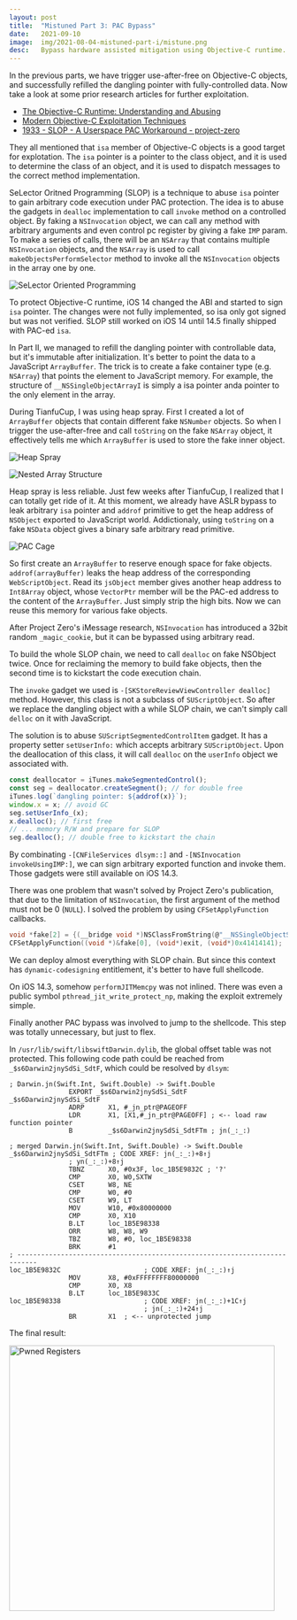 ```yaml
---
layout:	post
title:  "Mistuned Part 3: PAC Bypass"
date:   2021-09-10
image:  img/2021-08-04-mistuned-part-i/mistune.png
desc:   Bypass hardware assisted mitigation using Objective-C runtime.
---
```


In the previous parts, we have trigger use-after-free on Objective-C objects, and successfully refilled the dangling pointer with fully-controlled data. Now take a look at some prior research articles for further exploitation.

* [The Objective-C Runtime:  Understanding and Abusing](http://phrack.org/issues/66/4.html#article)
* [Modern Objective-C Exploitation Techniques](http://phrack.org/issues/69/9.html#article)
* [1933 - SLOP - A Userspace PAC Workaround - project-zero](https://bugs.chromium.org/p/project-zero/issues/detail?id=1933)

They all mentioned that `isa` member of Objective-C objects is a good target for explotation. The `isa` pointer is a pointer to the class object, and it is used to determine the class of an object, and it is used to dispatch messages to the correct method implementation.

SeLector Oritned Programming (SLOP) is a technique to abuse `isa` pointer to gain arbitrary code execution under PAC protection. The idea is to abuse the gadgets in `dealloc` implementation to call `invoke` method on a controlled object. By faking a `NSInvocation` object, we can call any method with arbitrary arguments and even control pc register by giving a fake `IMP` param. To make a series of calls, there will be an `NSArray` that contains multiple `NSInvocation` objects, and the `NSArray` is used to call `makeObjectsPerformSelector` method to invoke all the `NSInvocation` objects in the array one by one.

![SeLector Oriented Programming](img/2021-09-10-mistuned-part-iii/slop.svg)

To protect Objective-C runtime, iOS 14 changed the ABI and started to sign `isa` pointer. The changes were not fully implemented, so isa only got signed but was not verified. SLOP still worked on iOS 14 until 14.5 finally shipped with PAC-ed `isa`.

In Part II, we managed to refill the dangling pointer with controllable data, but it's immutable after initialization. It's better to point the data to a JavaScript `ArrayBuffer`. The trick is to create a fake container type (e.g. `NSArray`) that points the element to JavaScript memory. For example, the structure of `__NSSingleObjectArrayI` is simply a isa pointer anda pointer to the only element in the array.

During TianfuCup, I was using heap spray. First I created a lot of `ArrayBuffer` objects that contain different fake `NSNumber` objects. So when I trigger the use-after-free and call `toString` on the fake `NSArray` object, it effectively tells me which `ArrayBuffer` is used to store the fake inner object.

![Heap Spray](img/2021-09-10-mistuned-part-iii/heap-spray.svg)

![Nested Array Structure](img/2021-09-10-mistuned-part-iii/nested-array.svg)

Heap spray is less reliable. Just few weeks after TianfuCup, I realized that I can totally get ride of it. At this moment, we already have ASLR bypass to leak arbitrary `isa` pointer and `addrof` primitive to get the heap address of `NSObject` exported to JavaScript world. Addictionaly, using `toString` on a fake `NSData` object gives a binary safe arbitrary read primitive.

<img src="img/2021-09-10-mistuned-part-iii/pac-cage.svg" alt="PAC Cage" />

So first create an `ArrayBuffer` to reserve enough space for fake objects. `addrof(arrayBuffer)` leaks the heap address of the corresponding `WebScriptObject`. Read its `jsObject` member gives another heap address to `Int8Array` object, whose `VectorPtr` member will be the PAC-ed address to the content of the `ArrayBuffer`. Just simply strip the high bits. Now we can reuse this memory for various fake objects.

After Project Zero's iMessage research, `NSInvocation` has introduced a 32bit random `_magic_cookie`, but it can be bypassed using arbitrary read.

To build the whole SLOP chain, we need to call `dealloc` on fake NSObject twice. Once for reclaiming the memory to build fake objects, then the second time is to kickstart the code execution chain.

The `invoke` gadget we used is `-[SKStoreReviewViewController dealloc]` method. However, this class is not a subclass of `SUScriptObject`. So after we replace the dangling object with a while SLOP chain, we can't simply call `delloc` on it with JavaScript.

The solution is to abuse `SUScriptSegmentedControlItem` gadget. It has a property setter `setUserInfo:` which accepts arbitrary `SUScriptObject`. Upon the deallocation of this class, it will call `dealloc` on the `userInfo` object we associated with.

```javascript
const deallocator = iTunes.makeSegmentedControl();
const seg = deallocator.createSegment(); // for double free
iTunes.log(`dangling pointer: ${addrof(x)}`);
window.x = x; // avoid GC
seg.setUserInfo_(x);
x.dealloc(); // first free
// ... memory R/W and prepare for SLOP
seg.dealloc(); // double free to kickstart the chain
```

By combinating `-[CNFileServices dlsym::]` and `-[NSInvocation invokeUsingIMP:]`, we can sign arbitrary exported function and invoke them. Those gadgets were still available on iOS 14.3.

There was one problem that wasn't solved by Project Zero's publication, that due to the limitation of `NSInvocation`, the first argument of the method must not be 0 (`NULL`). I solved the problem by using `CFSetApplyFunction` callbacks.

```c
void *fake[2] = {(__bridge void *)NSClassFromString(@"__NSSingleObjectSetI"), NULL};
CFSetApplyFunction((void *)&fake[0], (void*)exit, (void*)0x41414141);
```

We can deploy almost everything with SLOP chain. But since this context has `dynamic-codesigning` entitlement, it's better to have full shellcode.

On iOS 14.3, somehow `performJITMemcpy` was not inlined. There was even a public symbol `pthread_jit_write_protect_np`, making the exploit extremely simple.

Finally another PAC bypass was involved to jump to the shellcode. This step was totally unnecessary, but just to flex.

In `/usr/lib/swift/libswiftDarwin.dylib`, the global offset table was not protected. This following code path could be reached from `_$s6Darwin2jnySdSi_SdtF`, which could be resolved by `dlsym`:

```
; Darwin.jn(Swift.Int, Swift.Double) -> Swift.Double
               EXPORT _$s6Darwin2jnySdSi_SdtF
_$s6Darwin2jnySdSi_SdtF
               ADRP      X1, #_jn_ptr@PAGEOFF
               LDR       X1, [X1,#_jn_ptr@PAGEOFF] ; <-- load raw function pointer
               B         _$s6Darwin2jnySdSi_SdtFTm ; jn(_:_:)

; merged Darwin.jn(Swift.Int, Swift.Double) -> Swift.Double
_$s6Darwin2jnySdSi_SdtFTm ; CODE XREF: jn(_:_:)+8↑j
               ; yn(_:_:)+8↑j
               TBNZ      X0, #0x3F, loc_1B5E9832C ; '?'
               CMP       X0, W0,SXTW
               CSET      W8, NE
               CMP       W0, #0
               CSET      W9, LT
               MOV       W10, #0x80000000
               CMP       X0, X10
               B.LT      loc_1B5E98338
               ORR       W8, W8, W9
               TBZ       W8, #0, loc_1B5E98338
               BRK       #1
; ---------------------------------------------------------------------------
loc_1B5E9832C                     ; CODE XREF: jn(_:_:)↑j
               MOV       X8, #0xFFFFFFFF80000000
               CMP       X0, X8
               B.LT      loc_1B5E9833C
loc_1B5E98338                     ; CODE XREF: jn(_:_:)+1C↑j
                                  ; jn(_:_:)+24↑j
               BR        X1  ; <-- unprotected jump
```

The final result:

<img src="img/2021-09-10-mistuned-part-iii/registers.png" alt="Pwned Registers" style="width: 480px"/>
